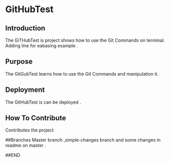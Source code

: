 # GitHubTest
## Introduction
The GiTHubTest is project shows how to use the Git Commands on terminal. Adding line for eabasing example .
## Purpose
The GitGubTest learns how to use the Git Commands and manipulation it.
## Deployment
The GitHubTest is can be deployed . 
## How To Contribute
Contributes the project

##Branches
Master branch ,simple-changes branch and some changes in readme on master . 

##END 

